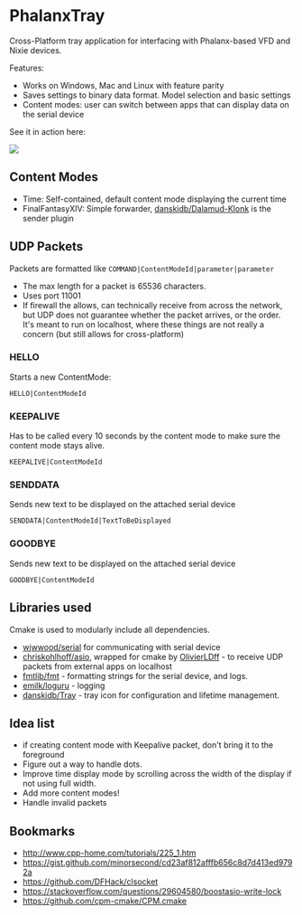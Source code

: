 # PhalanxTray
Cross-Platform tray application for interfacing with Phalanx-based VFD and Nixie devices.

Features:
- Works on Windows, Mac and Linux with feature parity
- Saves settings to binary data format. Model selection and basic settings
- Content modes: user can switch between apps that can display data on the serial device

See it in action here:

[![](https://res.cloudinary.com/marcomontalbano/image/upload/v1647561020/video_to_markdown/images/video--a7d67cbef50c048a257de8aa0d997dca-c05b58ac6eb4c4700831b2b3070cd403.jpg)](https://i.imgur.com/aV1rzAj.mp4 "")

## Content Modes
- Time: Self-contained, default content mode displaying the current time
- FinalFantasyXIV: Simple forwarder, [danskidb/Dalamud-Klonk](https://github.com/danskidb/Dalamud-Klonk) is the sender plugin

## UDP Packets
Packets are formatted like `COMMAND|ContentModeId|parameter|parameter`

- The max length for a packet is 65536 characters.
- Uses port 11001
- If firewall the allows, can technically receive from across the network, but UDP does not guarantee whether the packet arrives, or the order. It's meant to run on localhost, where these things are not really a concern (but still allows for cross-platform)

### HELLO
Starts a new ContentMode:
```
HELLO|ContentModeId
```

### KEEPALIVE
Has to be called every 10 seconds by the content mode to make sure the content mode stays alive.
```
KEEPALIVE|ContentModeId
```

### SENDDATA
Sends new text to be displayed on the attached serial device 
```
SENDDATA|ContentModeId|TextToBeDisplayed
```

### GOODBYE
Sends new text to be displayed on the attached serial device 
```
GOODBYE|ContentModeId
```

## Libraries used
Cmake is used to modularly include all dependencies.
- [wjwwood/serial](https://github.com/wjwwood/serial) for communicating with serial device
- [chriskohlhoff/asio](https://github.com/chriskohlhoff/asio), wrapped for cmake by [OlivierLDff](https://github.com/OlivierLDff/asio.cmake) - to receive UDP packets from external apps on localhost
- [fmtlib/fmt](https://github.com/fmtlib/fmt) - formatting strings for the serial device, and logs.
- [emilk/loguru](https://github.com/emilk/loguru) - logging
- [danskidb/Tray](https://github.com/danskidb/Tray) - tray icon for configuration and lifetime management.

## Idea list
- if creating content mode with Keepalive packet, don't bring it to the foreground
- Figure out a way to handle dots.
- Improve time display mode by scrolling across the width of the display if not using full width.
- Add more content modes!
- Handle invalid packets

## Bookmarks
- http://www.cpp-home.com/tutorials/225_1.htm
- https://gist.github.com/minorsecond/cd23af812afffb656c8d7d413ed9792a 
- https://github.com/DFHack/clsocket
- https://stackoverflow.com/questions/29604580/boostasio-write-lock
- https://github.com/cpm-cmake/CPM.cmake